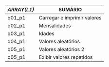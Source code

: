 
|*ARRAY(L1)*|          **SUMÁRIO**        |
| --------- | ----------------------------|
|q01_p1     | Carregar e imprimir valores |
|q02_p1     | Mensalidades                |
|q03_p1     | Idades                      |
|q04_p1     | Valores aleatórios          |
|q05_p1     | Valores aleatórios 2        |
|q05_p1     | Exibir valores repetidos    |
